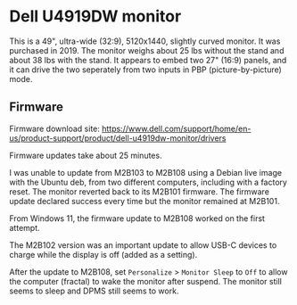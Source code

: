 # Dell U4919DW monitor

This is a 49", ultra-wide (32:9), 5120x1440, slightly curved monitor. It was
purchased in 2019. The monitor weighs about 25 lbs without the stand and about
38 lbs with the stand. It appears to embed two 27" (16:9) panels, and it can
drive the two seperately from two inputs in PBP (picture-by-picture) mode.

## Firmware

Firmware download site:
<https://www.dell.com/support/home/en-us/product-support/product/dell-u4919dw-monitor/drivers>

Firmware updates take about 25 minutes.

I was unable to update from M2B103 to M2B108 using a Debian live image with the
Ubuntu deb, from two different computers, including with a factory reset. The
monitor reverted back to its M2B101 firmware. The firmware update declared
success every time but the monitor remained at M2B101.

From Windows 11, the firmware update to M2B108 worked on the first attempt.

The M2B102 version was an important update to allow USB-C devices to charge
while the display is off (added as a setting).

After the update to M2B108, set `Personalize` > `Monitor Sleep` to `Off` to
allow the computer (fractal) to wake the monitor after suspend. The monitor
still seems to sleep and DPMS still seems to work.
